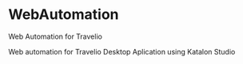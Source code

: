 # WebAutomation
Web Automation for Travelio 

Web automation for Travelio Desktop Aplication using Katalon Studio


